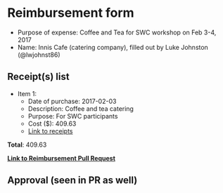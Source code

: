 
# Reimbursement form

- Purpose of expense: Coffee and Tea for SWC workshop on Feb 3-4, 2017
- Name: Innis Cafe (catering company), filled out by Luke Johnston (@lwjohnst86)

## Receipt(s) list

- Item 1:
    - Date of purchase: 2017-02-03
    - Description: Coffee and tea catering
    - Purpose: For SWC participants
    - Cost ($): 409.63
    - [Link to receipts](https://github.com/UofTCoders/council/blob/master/treasurer/receipts/2017-02-03-Invoice-InnisCafe.pdf)

**Total**: 409.63
    
**[Link to Reimbursement Pull Request](https://github.com/UofTCoders/council/pull/77)**

## Approval (seen in PR as well)
